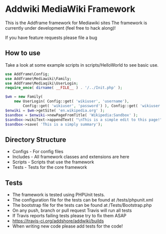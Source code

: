 Addwiki MediaWiki Framework
=======

This is the Addframe framework for Mediawiki sites
The framework is currently under development (feel free to hack along)!

If you have feature requests please file a bug

How to use
-------------

Take a look at some example scripts in scripts/HelloWorld to see basic use.

```php
use Addframe\Config;
use Addframe\Mediawiki\Family;
use Addframe\Mediaqiki\UserLogin;
require_once( dirname( __FILE__ ) . '/../Init.php' );

$wm = new Family(
	new UserLogin( Config::get( 'wikiuser', 'username'),
		Config::get( 'wikiuser', 'password') ), Config::get( 'wikiuser', 'home') );
$enwiki = $wm->getSite( 'en.wikipedia.org' );
$sandbox = $enwiki->newPageFromTitle( 'Wikipedia:Sandbox' );
$sandbox->wikiText->appendText( "\nThis is a simple edit to this page!" );
$sandbox->save( 'This is a simply summary');
```


Directory Structure
-------------

* Configs - For config files
* Includes - All framework classes and extensions are here
* Scripts - Scripts that use the framework
* Tests - Tests for the core framework

Tests
-------------

* The framework is tested using PHPUnit tests.
* The configuration file for the tests can be found at /tests/phpunit.xml
* The bootstrap file for the tests can be found at /Tests/Bootstrap.php
* On any push, branch or pull request Travis will run all tests
* If Travis reports failing tests please try to fix them ASAP
* https://travis-ci.org/addshore/addwiki/builds
* When writing new code please add tests for the code!
